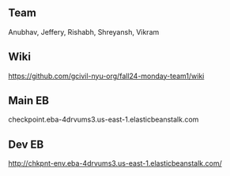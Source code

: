## Team
Anubhav, Jeffery, Rishabh, Shreyansh, Vikram

## Wiki

https://github.com/gcivil-nyu-org/fall24-monday-team1/wiki

## Main EB

checkpoint.eba-4drvums3.us-east-1.elasticbeanstalk.com


## Dev EB

http://chkpnt-env.eba-4drvums3.us-east-1.elasticbeanstalk.com/


